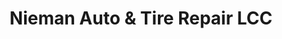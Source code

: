 ---
title: "Nieman Auto & Tire Repair LCC"
url: /overland-park/nieman-auto-and-tire-repair-lcc/
shop: car repair
---